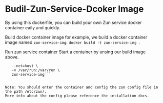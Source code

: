 Budil-Zun-Service-Dcoker Image
=======================

By using this dockerfile, you can build your own Zun service docker container eaily and quickly.

Build docker container image
for example, we build a docker container image named `zun-service-img`.
```docker build -t zun-service-img .```

Run zun service container
Start a container by unsing our build image above.
```docker run --name zun-service \
   --net=host \
   -v /var/run:/var/run \
   zun-service-img```


Note: You should enter the container and config the zun config file in the path /etc/zun/,
More info about the config please reference the installation docs.

